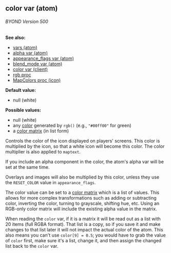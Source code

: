 ## color var (atom) 
###### BYOND Version 500
**See also:**
*   [vars (atom)](/ref/atom/var.md) 
*   [alpha var (atom)](/ref/atom/var/alpha.md) 
*   [appearance_flags var (atom)](/ref/atom/var/appearance_flags.md) 
*   [blend_mode var (atom)](/ref/atom/var/blend_mode.md) 
*   [color var (client)](/ref/client/var/color.md) 
*   [rgb proc](/ref/proc/rgb.md) 
*   [MapColors proc (icon)](/ref/icon/proc/MapColors.md) 
<!-- -->
**Default value:**
*   null (white)
<!-- -->
**Possible values:**
*   null (white)
*   any [color](/ref/%7B%7Bappendix%7D%7D/html-colors.md)  generated by `rgb()`
    (e.g., `"#00ff00"` for green)
*   a [color matrix](/ref/%7Bnotes%7D/color-matrix.md)  (in list form)


Controls the color of the icon displayed on players\' screens.
This color is multiplied by the icon, so that a white icon will become
this color. The color multiplier is also applied to `maptext`.


If you include an alpha component in the color, the atom\'s
alpha var will be set at the same time. 

Overlays and images
will also be multiplied by this color, unless they use the `RESET_COLOR`
value in `appearance_flags`. 

The color value can be set to a
[color matrix](/ref/%7Bnotes%7D/color-matrix.md)  which is a list of values.
This allows for more complex transformations such as adding or
subtracting color, inverting the color, turning to grayscale, shifting
hue, etc. Using an RGB-only color matrix will include the existing alpha
value in the matrix. 

When reading the `color` var, if it is a
matrix it will be read out as a list with 20 items (full RGBA format).
That list is a copy, so if you save it and make changes to that list
later it will not impact the actual color of the atom. This also means
you can\'t use `color[9] = 0.5`; you would have to grab the value of
`color` first, make sure it\'s a list, change it, and then assign the
changed list back to the `color` var.